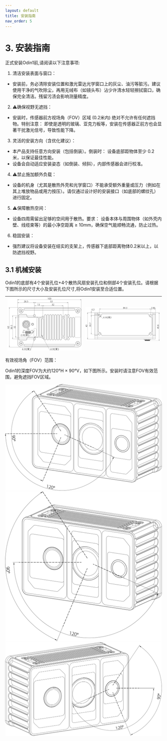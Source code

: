 ```yaml
---
layout: default
title: 安装指南
nav_order: 5
---
```


# 3. 安装指南

正式安装Odin1前,请阅读以下注意事项:

1. 清洁安装表面与窗口：

* 安装前，务必清除安装位置和激光雷达光学窗口上的灰尘、油污等脏污。建议使用干净的气吹除尘，再用无绒布（如镜头布）沾少许清水轻轻擦拭窗口，确保完全清洁。残留污渍会影响测量精度。

2. ⚠️确保视野无遮挡：

* 安装时，传感器前方视场角（FOV）区域 (0.2米内) 绝对不允许有任何遮挡物。特别注意： 即使是透明的玻璃、亚克力板等，安装在传感器正前方也会显著干扰激光信号，导致性能下降。

3. 灵活的安装方向（含优化建议）：

* 本产品支持任意方向安装（包括倒装）。倒装时： 设备底部距物体至少 0.2 米，以保证最佳性能。
* 设备会自动适应安装姿态（如倒装、倾斜），内部传感器会进行校准。

4.  ⚠️禁止施加额外负载：

* 设备的机身（尤其是散热外壳和光学窗口）不能承受额外重量或压力（例如在其上堆放物品或用力按压）。请仅通过设计好的安装接口（如底部的螺纹孔）进行固定。

5. ⚠️保障散热空间：

* 设备四周需留出足够的空间用于散热。要求： 设备本体与周围物体（如外壳内壁、线缆束等）的最小净空距离 ≥ 10mm，确保空气能顺畅流通，防止过热。

6. 稳固安装：

* 强烈建议将设备安装在结实的支架上，传感器下底部距离物体0.2米以上，以防遮挡视野。

## 3.1 机械安装

Odin1的底部有4个安装孔位+4个散热风扇安装孔位和侧部4个安装孔位。请根据下图所示的尺寸大小及安装孔位尺寸,将Odin1安装至合适位置。

|![](assets/img/22.png)|![](assets/img/23.png)|
|-----------------|-----------------|

有效视场角（FOV）范围：

Odin1的深度FOV为大约120°H × 90°V，如下图所示。安装时请注意FOV有效范围，避免遮挡FOV区域。

![](assets/img/16.png)![](assets/img/15.png)![](assets/img/14.png)

